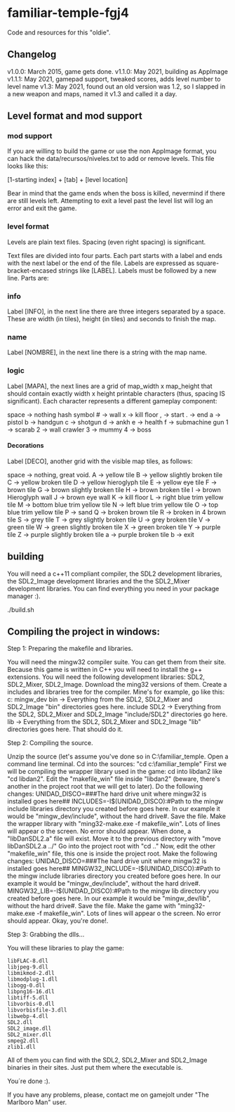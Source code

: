 # familiar-temple-fgj4

Code and resources for this "oldie".

## Changelog

v1.0.0: March 2015, game gets done.
v1.1.0: May 2021, building as AppImage
v1.1.1: May 2021, gamepad support, tweaked scores, adds level number to level name
v1.3: May 2021, found out an old version was 1.2, so I slapped in a new weapon and maps, named it v1.3 and called it a day.

## Level format and mod support

### mod support

If you are willing to build the game or use the non AppImage format, you can hack the data/recursos/niveles.txt to add or remove levels. This file looks like this:

[1-starting index] + [tab] + [level location]

Bear in mind that the game ends when the boss is killed, nevermind if there are still levels left. Attempting to exit a level past the level list will log an error and exit the game.

### level format

Levels are plain text files. Spacing (even right spacing) is significant.

Text files are divided into four parts. Each part starts with a label and ends with the next label or the end of the file. Labels are expressed as square-bracket-encased strings like [LABEL]. Labels must be followed by a new line. Parts are:

### info

Label [INFO], in the next line there are three integers separated by a space. These are width (in tiles), height (in tiles) and seconds to finish the map.

### name

Label [NOMBRE], in the next line there is a string with the map name.

### logic

Label [MAPA], the next lines are a grid of map_width x map_height that should contain exactly width x height printable characters (thus, spacing IS significant). Each character represents a different gameplay component:

space -> nothing
hash symbol # -> wall
x -> kill floor
, -> start
. -> end
a -> pistol
b -> handgun
c -> shotgun
d -> ankh
e -> health
f -> submachine gun
1 -> scarab
2 -> wall crawler
3 -> mummy
4 -> boss

#### Decorations

Label [DECO], another grid with the visible map tiles, as follows:

space -> nothing, great void.
A -> yellow tile
B -> yellow slightly broken tile
C -> yellow broken tile
D -> yellow hieroglyph tile
E -> yellow eye tile
F -> brown tile
G -> brown slightly broken tile
H -> brown broken tile
I -> brown Hieroglyph wall
J -> brown eye wall
K -> kill floor
L -> right blue trim yellow tile
M -> bottom blue trim yellow tile
N -> left blue trim yellow tile
O -> top blue trim yellow tile
P -> sand
Q -> broken brown tile
R -> broken in 4 brown tile
S -> grey tile
T -> grey slightly broken tile
U -> grey broken tile
V -> green tile
W -> green slightly broken tile
X -> green broken tile
Y -> purple tile
Z -> purple slightly broken tile
a -> purple broken tile
b -> exit

## building

You will need a c++11 compliant compiler, the SDL2 development libraries, the SDL2_Image development libraries and the the SDL2_Mixer development libraries. You can find everything you need in your package manager :).

./build.sh

## Compiling the project in windows:

Step 1: Preparing the makefile and libraries.

You will need the mingw32 compiler suite. You can get them from their site. Because this game is written in C++ you will need to install the g++ extensions.
You will need the following development libraries: SDL2, SDL2_Mixer, SDL2_Image. Download the ming32 versions of them.
Create a includes and libraries tree for the compiler. Mine's for example, go like this:
c:
	mingw_dev
		bin	-> Everything from the SDL2, SDL2_Mixer and SDL2_Image "bin" directories goes here.
		include
			SDL2 -> Everything from the SDL2, SDL2_Mixer and SDL2_Image "include/SDL2" directories go here.
		lib	-> Everything from the SDL2, SDL2_Mixer and SDL2_Image "lib" directories goes here.
That should do it.

Step 2: Compiling the source.

Unzip the source (let's assume you've done so in C:\familiar_temple.
Open a command line terminal. Cd into the sources: "cd c:\familiar_temple"
First we will be compiling the wrapper library used in the game: cd into libdan2 like "cd libdan2".
Edit the "makefile_win" file inside "libdan2" (beware, there's another in the project root that we will get to later).
Do the following changes:
	UNIDAD_DISCO=###The hard drive unit where mingw32 is installed goes here##
	INCLUDES=-I$(UNIDAD_DISCO):#Path to the mingw include libraries directory you created before goes here. In our example it would be "mingw_dev/include", without the hard drive#.
Save the file.
Make the wrapper library with "ming32-make.exe -f makefile_win". Lots of lines will appear o the screen. No error should appear.
When done, a "libDanSDL2.a" file will exist. Move it to the previous directory with "move libDanSDL2.a ../"
Go into the project root with "cd .."
Now, edit the other "makefile_win" file, this one is inside the project root.
Make the following changes:
	UNIDAD_DISCO=###The hard drive unit where mingw32 is installed goes here##
	MINGW32_INCLUDE=-I$(UNIDAD_DISCO):#Path to the mingw include libraries directory you created before goes here. In our example it would be "mingw_dev/include", without the hard drive#.
	MINGW32_LIB=-I$(UNIDAD_DISCO):#Path to the mingw lib directory you created before goes here. In our example it would be "mingw_dev/lib", without the hard drive#.
Save the file.
Make the game with "ming32-make.exe -f makefile_win". Lots of lines will appear o the screen. No error should appear.
Okay, you're done!.

Step 3: Grabbing the dlls...

You will these libraries to play the game:

	libFLAC-8.dll
	libjpeg-9.dll
	libmikmod-2.dll
	libmodplug-1.dll
	libogg-0.dll
	libpng16-16.dll
	libtiff-5.dll
	libvorbis-0.dll
	libvorbisfile-3.dll
	libwebp-4.dll
	SDL2.dll
	SDL2_image.dll
	SDL2_mixer.dll
	smpeg2.dll
	zlib1.dll

All of them you can find with the SDL2, SDL2_Mixer and SDL2_Image binaries in their sites. Just put them where the executable is.

You´re done :).

If you have any problems, please, contact me on gamejolt under "The Marlboro Man" user.
